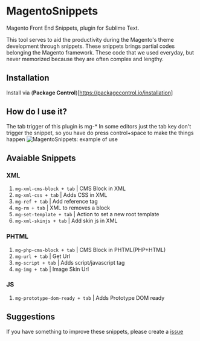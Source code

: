 # MagentoSnippets
Magento Front End Snippets, plugin for Sublime Text.

This tool serves to aid the productivity during the Magento's theme development through snippets. These snippets brings partial codes belonging the Magento framework. These code that we used everyday, but never memorized because they are often complex and lengthy.

## Installation
Install via (**Package Control**)[https://packagecontrol.io/installation]

## How do I use it?
The tab trigger of this plugin is mg-*
In some editors just the tab key don't trigger the snippet, so you have do press control+space to make the things happen
![MagentoSnippets: example of use](http://www.magefront.com.br/wp-content/uploads/2015/01/magentoSnippets-sample1.gif)

## Avaiable Snippets

### XML

1. `mg-xml-cms-block + tab` | CMS Block in XML
1. `mg-xml-css + tab` | Adds CSS in XML
1. `mg-ref + tab` | Add reference tag
1. `mg-rm + tab` | XML to removes a block
1. `mg-set-template + tab` | Action to set a new root template
1. `mg-xml-skinjs + tab` | Add skin js in XML

### PHTML

1. `mg-php-cms-block + tab` | CMS Block in PHTML(PHP+HTML)
1. `mg-url + tab` | Get Url
1. `mg-script + tab` | Adds script/javascript tag
1. `mg-img + tab` | Image Skin Url


### JS

1. `mg-prototype-dom-ready + tab` | Adds Prototype DOM ready

## Suggestions
If you have something to improve these snippets, please create a [issue](https://github.com/MageFront/MagentoSnippets/issues/new)
